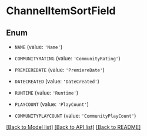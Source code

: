 # ChannelItemSortField


## Enum

* `NAME` (value: `'Name'`)

* `COMMUNITYRATING` (value: `'CommunityRating'`)

* `PREMIEREDATE` (value: `'PremiereDate'`)

* `DATECREATED` (value: `'DateCreated'`)

* `RUNTIME` (value: `'Runtime'`)

* `PLAYCOUNT` (value: `'PlayCount'`)

* `COMMUNITYPLAYCOUNT` (value: `'CommunityPlayCount'`)

[[Back to Model list]](README.md#documentation-for-models) [[Back to API list]](README.md#documentation-for-api-endpoints) [[Back to README]](README.md)


